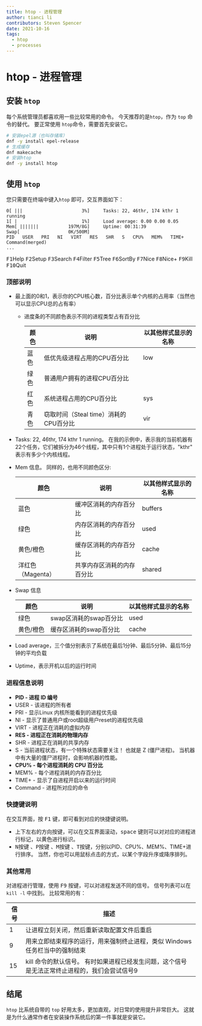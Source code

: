 ```yaml
---
title: htop - 进程管理
author: tianci li
contributors: Steven Spencer
date: 2021-10-16
tags:
  - htop
  - processes
---
```


# htop - 进程管理

## 安装 `htop`
每个系统管理员都喜欢用一些比较常用的命令。 今天推荐的是`htop`，作为 `top` 命令的替代。 要正常使用 `htop`命令，需要首先安装它。

``` bash
# 安装epel源（也叫存储库）
dnf -y install epel-release 
# 生成缓存
dnf makecache
# 安装htop
dnf -y install htop
```

## 使用 `htop`
您只需要在终端中键入`htop` 即可，交互界面如下：

```
0[ |||                      3%]     Tasks: 22, 46thr, 174 kthr 1 running
1[ |                        1%]     Load average: 0.00 0.00 0.05
Mem[ |||||||           197M/8G]     Uptime: 00:31:39
Swap[                  0K/500M]
PID   USER   PRI   NI   VIRT   RES   SHR   S   CPU%   MEM%   TIME+   Command(merged)
...
```

<kbd>F1</kbd>Help   <kbd>F2</kbd>Setup  <kbd>F3</kbd>Search <kbd>F4</kbd>Filter <kbd>F5</kbd>Tree   <kbd>F6</kbd>SortBy <kbd>F7</kbd>Nice   <kbd>F8</kbd>Nice+  <kbd>F9</kbd>Kill   <kbd>F10</kbd>Quit

### 顶部说明

* 最上面的0和1，表示你的CPU核心数，百分比表示单个内核的占用率（当然也可以显示CPU总的占有率）
    * 进度条的不同颜色表示不同的进程类型占有百分比

        | 颜色 | 说明                        | 以其他样式显示的名称 |
        | -- | ------------------------- | ---------- |
        | 蓝色 | 低优先级进程占用的CPU百分比           | low        |
        | 绿色 | 普通用户拥有的进程CPU百分比           |            |
        | 红色 | 系统进程占用的CPU百分比             | sys        |
        | 青色 | 窃取时间（Steal time）消耗的CPU百分比 | vir        |

* Tasks: 22, 46thr, 174 kthr 1 running。 在我的示例中，表示我的当前机器有22个任务，它们被拆分为46个线程，其中只有1个进程处于运行状态，"kthr" 表示有多少个内核线程。
* Mem 信息。 同样的，也用不同颜色区分:

   | 颜色           | 说明            | 以其他样式显示的名称 |
   | ------------ | ------------- | ---------- |
   | 蓝色           | 缓冲区消耗的内存百分比   | buffers    |
   | 绿色           | 内存区消耗的内存百分比   | used       |
   | 黄色/橙色        | 缓存区消耗的内存百分比   | cache      |
   | 洋红色（Magenta） | 共享内存区消耗的内存百分比 | shared     |

* Swap 信息

   | 颜色    | 说明              | 以其他样式显示的名称 |
   | ----- | --------------- | ---------- |
   | 绿色    | swap区消耗的swap百分比 | used       |
   | 黄色/橙色 | 缓存区消耗的swap百分比   | cache      |

* Load average，三个值分别表示了系统在最后1分钟、最后5分钟、最后15分钟的平均负载
* Uptime，表示开机以后的运行时间

### 进程信息说明

* **PID - 进程 ID 编号**
* USER - 该进程的所有者
* PRI - 显示Linux 内核所能看到的进程优先级
* NI - 显示了普通用户或root超级用户reset的进程优先级
* VIRT - 进程正在消耗的虚拟内存
* **RES - 进程正在消耗的物理内存**
* SHR - 进程正在消耗的共享内存
* S - 当前进程状态，有一个特殊状态需要关注！ 也就是 Z (僵尸进程)。 当机器中有大量的僵尸进程时，会影响机器的性能。
* **CPU% - 每个进程消耗的 CPU 百分比**
* MEM% - 每个进程消耗的内存百分比
* TIME+ - 显示了自进程开启以来的运行时间
* Command - 进程所对应的命令

### 快捷键说明
在交互界面，按 <kbd>F1</kbd> 键，即可看到对应的快捷键说明。

* 上下左右的方向按键，可以在交互界面滚动，<kbd>space</kbd> 键则可以对对应的进程进行标记，以黄色进行标识。
* <kbd>N</kbd>按键 、<kbd>P</kbd>按键 、<kbd>M</kbd>按键 、<kbd>T</kbd>按键，分别以PID、CPU%、MEM%、TIME+进行排序。 当然，你也可以用鼠标点击的方式，以某个字段升序或降序排列。

### 其他常用
对进程进行管理，使用 <kbd>F9</kbd> 按键，可以对进程发送不同的信号。 信号列表可以在 `kill -l` 中找到。 比较常用的有：

| 信号 | 描述                                                 |
| -- | -------------------------------------------------- |
| 1  | 让进程立刻关闭，然后重新读取配置文件后重启                              |
| 9  | 用来立即结束程序的运行，用来强制终止进程，类似 Windows 任务栏当中的强制结束         |
| 15 | kill 命令的默认信号。 有时如果进程已经发生问题，这个信号是无法正常终止进程的，我们会尝试信号9 |

## 结尾
`htop` 比系统自带的 `top` 好用太多，更加直观，对日常的使用提升非常巨大。 这就是为什么通常作者在安装操作系统后的第一件事就是安装它。
